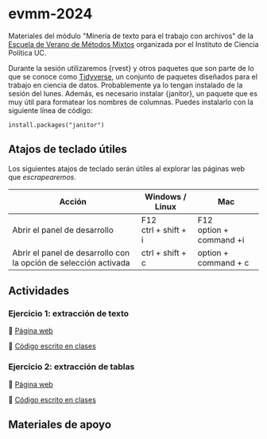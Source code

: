 # evmm-2024
Materiales del módulo "Minería de texto para el trabajo con archivos" de la [Escuela de Verano de Métodos Mixtos](https://cienciapolitica.uc.cl/escuela-de-metodos-mixtos/emm-2024) organizada por el Instituto de Ciencia Política UC.


Durante la sesión utilizaremos {rvest} y otros paquetes que son parte de lo que se conoce como [Tidyverse](https://www.tidyverse.org/), un conjunto de paquetes diseñados para el trabajo en ciencia de datos. Probablemente ya lo tengan instalado de la sesión del lunes. Además, es necesario instalar {janitor}, un paquete que es muy útil para formatear los nombres de columnas. Puedes instalarlo con la siguiente línea de código:

```
install.packages("janitor")
```

## Atajos de teclado útiles

Los siguientes atajos de teclado serán útiles al explorar las páginas web que _escrapearemos_.

| Acción | Windows / Linux | Mac |
|---|---|---|
| Abrir el panel de desarrollo | F12<br/>ctrl + shift + i | F12<br/>option + command +i |
| Abrir el panel de desarrollo con la opción de selección activada | ctrl + shift + c | option + command + c |

## Actividades

### Ejercicio 1: extracción de texto

🔗 [Página web](https://prensa.presidencia.cl/discurso.aspx?id=278977)

:page_facing_up: [Código escrito en clases]()


### Ejercicio 2: extracción de tablas

🔗 [Página web](https://www.senado.cl/appsenado/index.php?mo=lobby&ac=GetReuniones&anho=2023)

📄 [Código escrito en clases]()


## Materiales de apoyo


